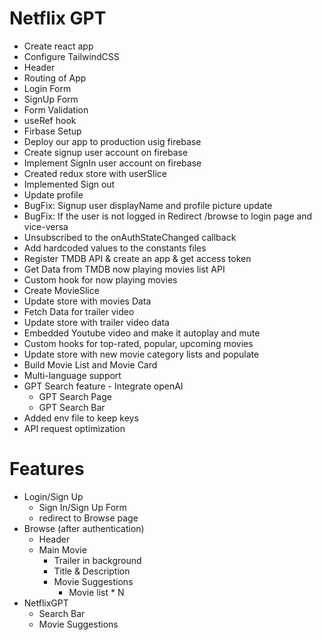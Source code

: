# Netflix GPT
- Create react app
- Configure TailwindCSS
- Header
- Routing of App
- Login Form
- SignUp Form
- Form Validation
- useRef hook
- Firbase Setup
- Deploy our app to production usig firebase
- Create signup user account on firebase
- Implement SignIn user account on firebase
- Created redux store with userSlice
- Implemented Sign out
- Update profile
- BugFix: Signup user displayName and profile picture update
- BugFix: If the user is not logged in Redirect /browse to login page and vice-versa
- Unsubscribed to the onAuthStateChanged callback
- Add hardcoded values to the constants files
- Register TMDB API & create an app & get access token
- Get Data from TMDB now playing movies list API
- Custom hook for now playing movies
- Create MovieSlice
- Update store with movies Data
- Fetch Data for trailer video
- Update store with trailer video data
- Embedded Youtube video and make it autoplay and mute
- Custom hooks for top-rated, popular, upcoming movies
- Update store with new movie category lists and populate
- Build Movie List and Movie Card
- Multi-language support
- GPT Search feature - Integrate openAI
    - GPT Search Page
    - GPT Search Bar
- Added env file to keep keys
- API request optimization

# Features
- Login/Sign Up
    - Sign In/Sign Up Form
    - redirect to Browse page
- Browse (after authentication)
    - Header
    - Main Movie
        - Trailer in background
        - Title & Description
        - Movie Suggestions
            - Movie list * N
- NetflixGPT
    - Search Bar
    - Movie Suggestions